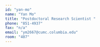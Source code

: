 ```yaml
---
id: "yan-mo"
name: "Yan Mo"
title: "Postdoctoral Research Scientist "
phone: "851-4937"
fax: "n/a"
email: "ym2667@cumc.columbia.edu"
room: "407"
---
```

